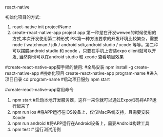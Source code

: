 react-native

初始化项目的方式:
  1. react-native init projectName
  2. create-react-native-app project app
  第一种是在开发wewee的时候使用的方式,本次开发使用第二种形式
  PS:第一种方法要求的开发环境比较繁杂，需要 node / watchman / jdk / android sdk,android studio / xcode 等等。第二种可以摆脱android studio 和 xcode ，只要在手机上安装expo client就可以开发, 当然你也可以在android studio 和 xcode 查看项目效果

#create-react-native-app脚手架的使用:
  #全局安装 npm install -g create-react-native-app 
  #初始化项目 create-react-native-app program-name 
  #进入项目目录 cd program-name 
  #启动项目服务 npm start 

#create-react-native-app常用命令
  1. npm start  #启动本地开发服务器，这样一来你就可以通过Expo扫码将APP运行起来了
  2. npm run ios   #将APP运行在iOS设备上，仅仅Mac系统支持，且需要安装Xcode
  3. npm run android  #将APP运行在Android设备上，需要Android构建工具
  4. npm test # 运行测试用例
